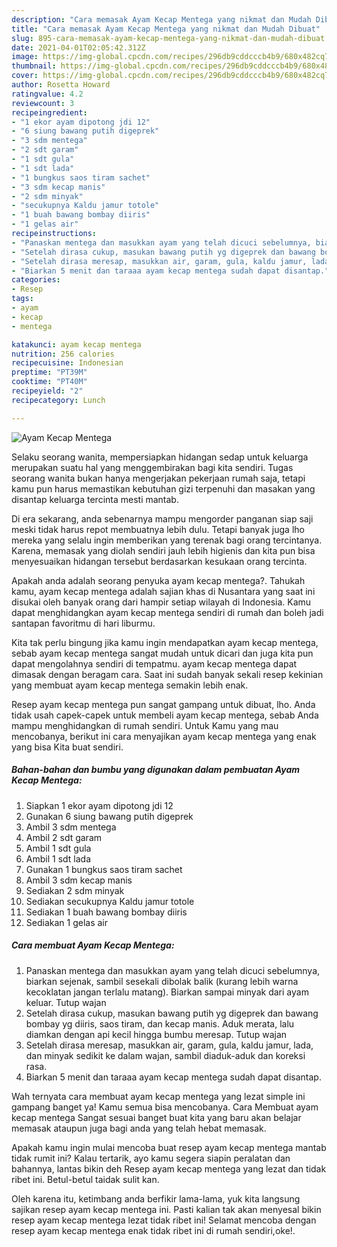 ```yaml
---
description: "Cara memasak Ayam Kecap Mentega yang nikmat dan Mudah Dibuat"
title: "Cara memasak Ayam Kecap Mentega yang nikmat dan Mudah Dibuat"
slug: 895-cara-memasak-ayam-kecap-mentega-yang-nikmat-dan-mudah-dibuat
date: 2021-04-01T02:05:42.312Z
image: https://img-global.cpcdn.com/recipes/296db9cddcccb4b9/680x482cq70/ayam-kecap-mentega-foto-resep-utama.jpg
thumbnail: https://img-global.cpcdn.com/recipes/296db9cddcccb4b9/680x482cq70/ayam-kecap-mentega-foto-resep-utama.jpg
cover: https://img-global.cpcdn.com/recipes/296db9cddcccb4b9/680x482cq70/ayam-kecap-mentega-foto-resep-utama.jpg
author: Rosetta Howard
ratingvalue: 4.2
reviewcount: 3
recipeingredient:
- "1 ekor ayam dipotong jdi 12"
- "6 siung bawang putih digeprek"
- "3 sdm mentega"
- "2 sdt garam"
- "1 sdt gula"
- "1 sdt lada"
- "1 bungkus saos tiram sachet"
- "3 sdm kecap manis"
- "2 sdm minyak"
- "secukupnya Kaldu jamur totole"
- "1 buah bawang bombay diiris"
- "1 gelas air"
recipeinstructions:
- "Panaskan mentega dan masukkan ayam yang telah dicuci sebelumnya, biarkan sejenak, sambil sesekali dibolak balik (kurang lebih warna kecoklatan jangan terlalu matang). Biarkan sampai minyak dari ayam keluar. Tutup wajan"
- "Setelah dirasa cukup, masukan bawang putih yg digeprek dan bawang bombay yg diiris, saos tiram, dan kecap manis. Aduk merata, lalu diamkan dengan api kecil hingga bumbu meresap. Tutup wajan"
- "Setelah dirasa meresap, masukkan air, garam, gula, kaldu jamur, lada, dan minyak sedikit ke dalam wajan, sambil diaduk-aduk dan koreksi rasa."
- "Biarkan 5 menit dan taraaa ayam kecap mentega sudah dapat disantap."
categories:
- Resep
tags:
- ayam
- kecap
- mentega

katakunci: ayam kecap mentega 
nutrition: 256 calories
recipecuisine: Indonesian
preptime: "PT39M"
cooktime: "PT40M"
recipeyield: "2"
recipecategory: Lunch

---
```



![Ayam Kecap Mentega](https://img-global.cpcdn.com/recipes/296db9cddcccb4b9/680x482cq70/ayam-kecap-mentega-foto-resep-utama.jpg)

Selaku seorang wanita, mempersiapkan hidangan sedap untuk keluarga merupakan suatu hal yang menggembirakan bagi kita sendiri. Tugas seorang  wanita bukan hanya mengerjakan pekerjaan rumah saja, tetapi kamu pun harus memastikan kebutuhan gizi terpenuhi dan masakan yang disantap keluarga tercinta mesti mantab.

Di era  sekarang, anda sebenarnya mampu mengorder panganan siap saji meski tidak harus repot membuatnya lebih dulu. Tetapi banyak juga lho mereka yang selalu ingin memberikan yang terenak bagi orang tercintanya. Karena, memasak yang diolah sendiri jauh lebih higienis dan kita pun bisa menyesuaikan hidangan tersebut berdasarkan kesukaan orang tercinta. 



Apakah anda adalah seorang penyuka ayam kecap mentega?. Tahukah kamu, ayam kecap mentega adalah sajian khas di Nusantara yang saat ini disukai oleh banyak orang dari hampir setiap wilayah di Indonesia. Kamu dapat menghidangkan ayam kecap mentega sendiri di rumah dan boleh jadi santapan favoritmu di hari liburmu.

Kita tak perlu bingung jika kamu ingin mendapatkan ayam kecap mentega, sebab ayam kecap mentega sangat mudah untuk dicari dan juga kita pun dapat mengolahnya sendiri di tempatmu. ayam kecap mentega dapat dimasak dengan beragam cara. Saat ini sudah banyak sekali resep kekinian yang membuat ayam kecap mentega semakin lebih enak.

Resep ayam kecap mentega pun sangat gampang untuk dibuat, lho. Anda tidak usah capek-capek untuk membeli ayam kecap mentega, sebab Anda mampu menghidangkan di rumah sendiri. Untuk Kamu yang mau mencobanya, berikut ini cara menyajikan ayam kecap mentega yang enak yang bisa Kita buat sendiri.

<!--inarticleads1-->

##### Bahan-bahan dan bumbu yang digunakan dalam pembuatan Ayam Kecap Mentega:

1. Siapkan 1 ekor ayam dipotong jdi 12
1. Gunakan 6 siung bawang putih digeprek
1. Ambil 3 sdm mentega
1. Ambil 2 sdt garam
1. Ambil 1 sdt gula
1. Ambil 1 sdt lada
1. Gunakan 1 bungkus saos tiram sachet
1. Ambil 3 sdm kecap manis
1. Sediakan 2 sdm minyak
1. Sediakan secukupnya Kaldu jamur totole
1. Sediakan 1 buah bawang bombay diiris
1. Sediakan 1 gelas air




<!--inarticleads2-->

##### Cara membuat Ayam Kecap Mentega:

1. Panaskan mentega dan masukkan ayam yang telah dicuci sebelumnya, biarkan sejenak, sambil sesekali dibolak balik (kurang lebih warna kecoklatan jangan terlalu matang). Biarkan sampai minyak dari ayam keluar. Tutup wajan
1. Setelah dirasa cukup, masukan bawang putih yg digeprek dan bawang bombay yg diiris, saos tiram, dan kecap manis. Aduk merata, lalu diamkan dengan api kecil hingga bumbu meresap. Tutup wajan
1. Setelah dirasa meresap, masukkan air, garam, gula, kaldu jamur, lada, dan minyak sedikit ke dalam wajan, sambil diaduk-aduk dan koreksi rasa.
1. Biarkan 5 menit dan taraaa ayam kecap mentega sudah dapat disantap.




Wah ternyata cara membuat ayam kecap mentega yang lezat simple ini gampang banget ya! Kamu semua bisa mencobanya. Cara Membuat ayam kecap mentega Sangat sesuai banget buat kita yang baru akan belajar memasak ataupun juga bagi anda yang telah hebat memasak.

Apakah kamu ingin mulai mencoba buat resep ayam kecap mentega mantab tidak rumit ini? Kalau tertarik, ayo kamu segera siapin peralatan dan bahannya, lantas bikin deh Resep ayam kecap mentega yang lezat dan tidak ribet ini. Betul-betul taidak sulit kan. 

Oleh karena itu, ketimbang anda berfikir lama-lama, yuk kita langsung sajikan resep ayam kecap mentega ini. Pasti kalian tak akan menyesal bikin resep ayam kecap mentega lezat tidak ribet ini! Selamat mencoba dengan resep ayam kecap mentega enak tidak ribet ini di rumah sendiri,oke!.

